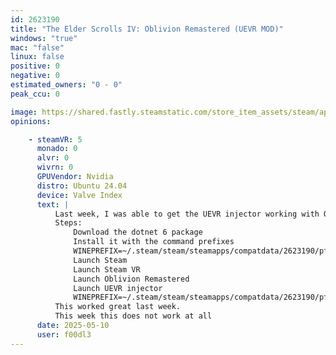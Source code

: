 ```yaml
---
id: 2623190
title: "The Elder Scrolls IV: Oblivion Remastered (UEVR MOD)"
windows: "true"
mac: "false"
linux: false
positive: 0
negative: 0
estimated_owners: "0 - 0"
peak_ccu: 0

image: https://shared.fastly.steamstatic.com/store_item_assets/steam/apps/2623190/a7cee9165bb1bfc092c390c5cff215ce0e381dfc/header.jpg?t=1745345472
opinions:

    - steamVR: 5
      monado: 0
      alvr: 0
      wivrn: 0
      GPUVendor: Nvidia
      distro: Ubuntu 24.04
      device: Valve Index
      text: |
          Last week, I was able to get the UEVR injector working with Oblivion Remastered.
          Steps:
              Download the dotnet 6 package
              Install it with the command prefixes
              WINEPREFIX=~/.steam/steam/steamapps/compatdata/2623190/pfx WINEFSYNC=1 ~/.steam/steam/compatibilitytools.d/GE-Proton9-27/files/bin/wine windowsdesktop-runtime-6.0.36-win-x64.exe
              Launch Steam
              Launch Steam VR
              Launch Oblivion Remastered
              Launch UEVR injector
              WINEPREFIX=~/.steam/steam/steamapps/compatdata/2623190/pfx WINEFSYNC=1 ~/.steam/steam/compatibilitytools.d/GE-Proton9-27/files/bin/wine UEVRInjector.exe
          This worked great last week.
          This week this does not work at all
      date: 2025-05-10
      user: f00dl3
---
```

